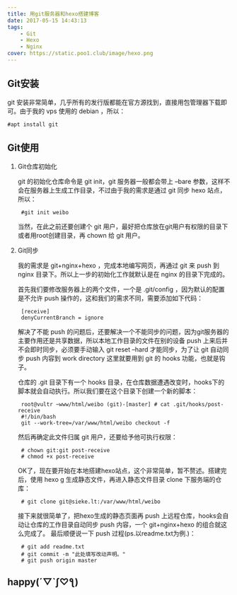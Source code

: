 ```yaml
---
title: 用git服务器和hexo搭建博客
date: 2017-05-15 14:43:13
tags: 
    - Git
    - Hexo
    - Nginx
cover: https://static.poo1.club/image/hexo.png
---
```


## Git安装

  git 安装非常简单，几乎所有的发行版都能在官方源找到，直接用包管理器下载即可。由于我的 vps 使用的 debian ，所以：

	#apt install git 


## Git使用

1. Git仓库初始化

    git 的初始化仓库命令是 git init，git 服务器一般都会带上 –bare 参数，这样不会在服务器上生成工作目录，不过由于我的需求是通过 git 同步 hexo 站点，所以：

        #git init weibo

    当然，在此之前还要创建个 git 用户，最好把仓库放在git用户有权限的目录下或者用root创建目录，再 chown 给 git 用户。



2. Git同步

    我的需求是 git+nginx+hexo ，完成本地编写网页，再通过 git 来 push 到 nginx 目录下。所以上一步的初始化工作就默认是在 nginx 的目录下完成的。

    首先我们要修改服务器上的两个文件，一个是 .git/config ，因为默认的配置是不允许 push 操作的，这和我们的需求不同，需要添加如下代码：

        [receive]
        denyCurrentBranch = ignore

    解决了不能 push 的问题后，还要解决一个不能同步的问题，因为git服务器的主要作用还是共享数据，所以本地工作目录的文件在别的设备 push 上来后并不会即时同步，必须要手动输入 git reset –hard 才能同步，为了让 git 自动同步 push 内容到 work directory 这里就要用到 git 的 hooks 功能，也就是钩子。

    仓库的 .git 目录下有一个 hooks 目录，在仓库数据遭遇改变时，hooks下的脚本就会自动执行。所以我们要在这个目录下创建一个新的脚本：

        root@vultr ~www/html/weibo (git)-[master] # cat .git/hooks/post-receive 
        #!/bin/bash
        git --work-tree=/var/www/html/weibo checkout -f

    然后再确定此文件归属 git 用户，还要给予他可执行权限：

        # chown git:git post-receive
        # chmod +x post-receive

    OK了，现在要开始在本地搭建hexo站点，这个非常简单，暂不赘述。搭建完后，使用 hexo g 生成静态文件，再进入静态文件目录 clone 下服务端的仓库：

        # git clone git@sieke.lt:/var/www/html/weibo

    接下来就很简单了，把hexo生成的静态页面再 push 上远程仓库，hooks会自动让仓库的工作目录自动同步 push 内容，一个 git+nginx+hexo 的组合就这么完成了。
    最后顺便说一下 push 过程(ps.以readme.txt为例.)：

        # git add readme.txt
        # git commit -m "此处填写改动声明。"
        # git push origin master

## happy(´▽`ʃ♡ƪ)
